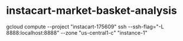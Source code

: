# instacart-market-basket-analysis

gcloud compute --project "instacart-175609" ssh --ssh-flag="-L 8888:localhost:8888" --zone "us-central1-c" "instance-1"


